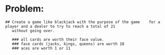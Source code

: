 # Problem:
	## Create a game like blackjack with the purpose of the game 	for a player and a dealer to try to reach a total of 21 
	   without going over. 

	   ### all cards are worth their face value. 
	   ### face cards (jacks, kings, queens) are worth 10 
	   ### aces are worth 1 or 11 

	   